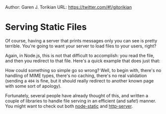 Author: Garen J. Torikian
URL: https://twitter.com/#!/gjtorikian

#  Serving Static Files

Of course, having a server that prints messages only you can see is pretty terrible. You're going to want your server to load files to your users, right?

Again, in Node.js, this is not that difficult to accomplish: you read the file, and then you redirect to that file. Here's a quick example that does just that:

<script src='http://snippets.nodemanual.org/github.com/mattpardee/nodemanual.org-examples/nodejs_dev_guide/serving_files/serving.files.1.js?linestart=3&lineend=0&showlines=false' defer='defer'></script>

How could something so simple go so wrong? Well, to begin with, there's no handling of MIME types, there's no caching, there's no real validation (sending a `404` is fine, but it should really redirect to another known page with some sort of apology).

Fortunately, several people have already thought of this, and written a couple of libraries to handle file serving in an efficient (and safe!) manner. You might want to check out both [node-static](https://github.com/cloudhead/node-static) and [http-server](https://github.com/nodeapps/http-server).